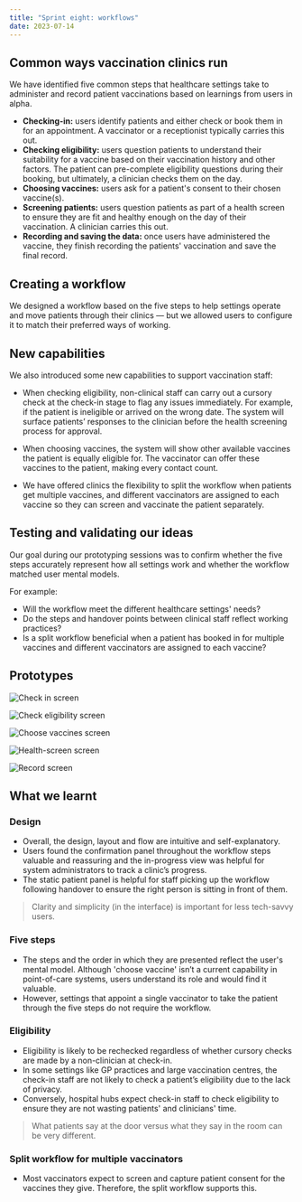 ```yaml
---
title: "Sprint eight: workflows"
date: 2023-07-14
---
```


## Common ways vaccination clinics run

We have identified five common steps that healthcare settings take to administer and record patient vaccinations based on learnings from users in alpha.

- **Checking-in:**
  users identify patients and either check or book them in for an appointment. A vaccinator or a receptionist typically carries this out.
- **Checking eligibility:**
  users question patients to understand their suitability for a vaccine based on their vaccination history and other factors. The patient can pre-complete eligibility questions during their booking, but ultimately, a clinician checks them on the day.
- **Choosing vaccines:**
  users ask for a patient's consent to their chosen vaccine(s).
- **Screening patients:**
  users question patients as part of a health screen to ensure they are fit and healthy enough on the day of their vaccination. A clinician carries this out.
- **Recording and saving the data:**
  once users have administered the vaccine, they finish recording the patients' vaccination and save the final record.

## Creating a workflow

We designed a workflow based on the five steps to help settings operate and move patients through their clinics — but we allowed users to configure it to match their preferred ways of working.

## New capabilities

We also introduced some new capabilities to support vaccination staff:

- When checking eligibility, non-clinical staff can carry out a cursory check at the check-in stage to flag any issues immediately. For example, if the patient is ineligible or arrived on the wrong date. The system will surface patients’ responses to the clinician before the health screening process for approval.

- When choosing vaccines, the system will show other available vaccines the patient is equally eligible for. The vaccinator can offer these vaccines to the patient, making every contact count.

- We have offered clinics the flexibility to split the workflow when patients get multiple vaccines, and different vaccinators are assigned to each vaccine so they can screen and vaccinate the patient separately.

## Testing and validating our ideas

Our goal during our prototyping sessions was to confirm whether the five steps accurately represent how all settings work and whether the workflow matched user mental models.

For example:

- Will the workflow meet the different healthcare settings' needs?
- Do the steps and handover points between clinical staff reflect working practices?
- Is a split workflow beneficial when a patient has booked in for multiple vaccines and different vaccinators are assigned to each vaccine?

## Prototypes

![Check in screen](gaa4xuyepykhuquzszsdswjers8f.png 'Checking in patients')

![Check eligibility screen](6ih7wt4ro3s2f9ocm25kbkkh6vh6.png 'Checking eligibility')

![Choose vaccines screen](hat0cgrdnk250ojndv12l90kfe1a.png 'Choosing the vaccine')

![Health-screen screen](z6qv07lv47zl9j5cpw5p2odvh1fj.png 'Screening patients for one or more vaccines')

![Record screen](6oiejh1o5dpphy8x20fgyoxo9owe.png 'Administering the vaccination and saving the record')

## What we learnt

### Design

- Overall, the design, layout and flow are intuitive and self-explanatory.
- Users found the confirmation panel throughout the workflow steps valuable and reassuring and the in-progress view was helpful for system administrators to track a clinic’s progress.
- The static patient panel is helpful for staff picking up the workflow following handover to ensure the right person is sitting in front of them.

> Clarity and simplicity (in the interface) is important for less tech-savvy users.

### Five steps

- The steps and the order in which they are presented reflect the user's mental model. Although 'choose vaccine' isn’t a current capability in point-of-care systems, users understand its role and would find it valuable.
- However, settings that appoint a single vaccinator to take the patient through the five steps do not require the workflow.

### Eligibility

- Eligibility is likely to be rechecked regardless of whether cursory checks are made by a non-clinician at check-in.
- In some settings like GP practices and large vaccination centres, the check-in staff are not likely to check a patient’s eligibility due to the lack of privacy.
- Conversely, hospital hubs expect check-in staff to check eligibility to ensure they are not wasting patients' and clinicians' time.

> What patients say at the door versus what they say in the room can be very different.

### Split workflow for multiple vaccinators

- Most vaccinators expect to screen and capture patient consent for the vaccines they give. Therefore, the split workflow supports this.

